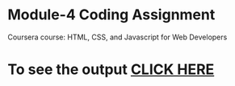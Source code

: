 

# Module-4 Coding Assignment

Coursera course: HTML, CSS, and Javascript for Web Developers

# To see the output [CLICK HERE](https://aloneaarchana7.github.io/HTML_TEST/blob/main/module4-solution/index.html)


